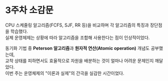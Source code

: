 # 3주차 소감문

CPU 스케줄링 알고리즘(FCFS, SJF, RR 등)을 비교하며 각 알고리즘의 특징과 장단점을 학습했다.  
실제 운영체제는 상황에 따라 알고리즘을 조합해 사용한다는 점이 인상적이었다.  

동기화 기법 중 **Peterson 알고리즘**과 **원자적 연산(Atomic operation)** 개념도 공부했는데,  
교착 상태를 피하면서도 효율적으로 자원을 배분하는 것이 얼마나 어려운 문제인지 깨달았다.  
이번 주는 운영체제의 "이론과 실제"의 간극을 실감한 시간이었다.
